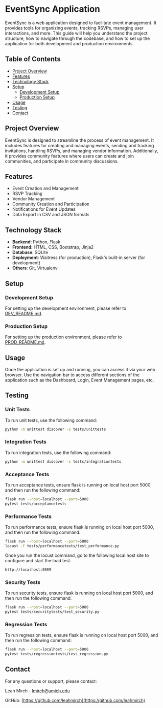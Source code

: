 # EventSync Application

EventSync is a web application designed to facilitate event management. It provides tools for organizing events, tracking RSVPs, managing user interactions, and more. This guide will help you understand the project structure, how to navigate through the codebase, and how to set up the application for both development and production environments.

## Table of Contents

- [Project Overview](#project-overview)
- [Features](#features)
- [Technology Stack](#technology-stack)
- [Setup](#setup)
  - [Development Setup](#development-setup)
  - [Production Setup](#production-setup)
- [Usage](#usage)
- [Testing](#testing)
- [Contact](#contact)

## Project Overview

EventSync is designed to streamline the process of event management. It includes features for creating and managing events, sending and tracking invitations, handling RSVPs, and managing vendor information. Additionally, it provides community features where users can create and join communities, and participate in community discussions.

## Features

- Event Creation and Management
- RSVP Tracking
- Vendor Management
- Community Creation and Participation
- Notifications for Event Updates
- Data Export in CSV and JSON formats

## Technology Stack

- **Backend**: Python, Flask
- **Frontend**: HTML, CSS, Bootstrap, Jinja2
- **Database**: SQLite
- **Deployment**: Waitress (for production), Flask's built-in server (for development)
- **Others**: Git, Virtualenv

## Setup

### Development Setup

For setting up the development environment, please refer to [DEV_README.md](DEV_README.md).

### Production Setup

For setting up the production environment, please refer to [PROD_README.md](PROD_README.md).

## Usage

Once the application is set up and running, you can access it via your web browser. Use the navigation bar to access different sections of the application such as the Dashboard, Login, Event Management pages, etc.

## Testing

### Unit Tests
To run unit tests, use the following command:
```bash
python -m unittest discover -s tests/unittests
```

### Integration Tests
To run integration tests, use the following command:
```bash
python -m unittest discover -s tests/integrationtests
```

### Acceptance Tests
To run acceptance tests, ensure flask is running on local host port 5000, and then run the following command:
```bash
flask run --host=localhost --port=5000
pytest tests/acceptancetests
```

### Performance Tests
To run performance tests, ensure flask is running on local host port 5000, and then run the following command:
```bash
flask run --host=localhost --port=5000
locust -f tests/performancetests/test_performance.py
```
Once you run the locust command, go to the following local host site to configure and start the load test.
```bash
http://localhost:8089
```

### Security Tests
To run security tests, ensure flask is running on local host port 5000, and then run the following command:
```bash
flask run --host=localhost --port=5000
pytest tests/securitytests/test_security.py
```

### Regression Tests
To run regression tests, ensure flask is running on local host port 5000, and then run the following command:
```bash
flask run --host=localhost --port=5000
pytest tests/regressiontests/test_regression.py
```


## Contact

For any questions or support, please contact:

Leah Mirch - [lmirch@umich.edu](mailto:lmirch@umich.edu)

GitHub: [https://github.com/leahmirch](https://github.com/leahmirch)